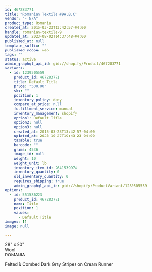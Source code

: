 ```yaml
---
id: 467283771
title: "Romanian Textile #9A,B,C"
vendor: "- N/A"
product_type: Romania
created_at: 2015-03-23T13:42:57-04:00
handle: romanian-textile-9
updated_at: 2023-08-02T14:37:48-04:00
published_at: null
template_suffix: ""
published_scope: web
tags: ""
status: active
admin_graphql_api_id: gid://shopify/Product/467283771
variants:
  - id: 1239505559
    product_id: 467283771
    title: Default Title
    price: "500.00"
    sku: ""
    position: 1
    inventory_policy: deny
    compare_at_price: null
    fulfillment_service: manual
    inventory_management: shopify
    option1: Default Title
    option2: null
    option3: null
    created_at: 2015-03-23T13:42:57-04:00
    updated_at: 2023-10-27T19:43:23-04:00
    taxable: true
    barcode: ""
    grams: 4536
    image_id: null
    weight: 10
    weight_unit: lb
    inventory_item_id: 2641539974
    inventory_quantity: 0
    old_inventory_quantity: 0
    requires_shipping: true
    admin_graphql_api_id: gid://shopify/ProductVariant/1239505559
options:
  - id: 551586223
    product_id: 467283771
    name: Title
    position: 1
    values:
      - Default Title
images: []
image: null

---
```


28" x 90"  
Wool  
ROMANIA

Felted & Combed Dark Gray Stripes on Cream Runner 

<!-- td {border: 1px solid #ccc;}br {mso-data-placement:same-cell;} -->